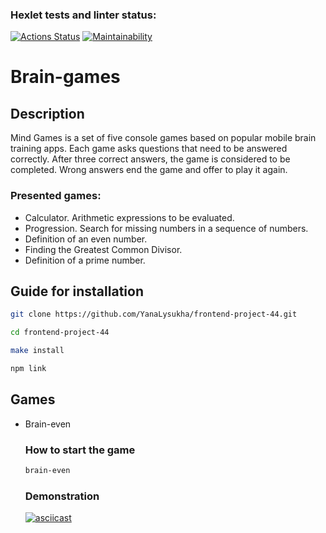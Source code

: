 ### Hexlet tests and linter status:
[![Actions Status](https://github.com/YanaLysukha/frontend-project-44/workflows/hexlet-check/badge.svg)](https://github.com/YanaLysukha/frontend-project-44/actions)
[![Maintainability](https://api.codeclimate.com/v1/badges/2070fa5f1d37f161a93e/maintainability)](https://codeclimate.com/github/YanaLysukha/frontend-project-44/maintainability)
# Brain-games
## Description
Mind Games is a set of five console games based on popular mobile brain training apps. Each game asks questions that need to be answered correctly. After three correct answers, the game is considered to be completed. Wrong answers end the game and offer to play it again.

### Presented games:
- Calculator. Arithmetic expressions to be evaluated.
- Progression. Search for missing numbers in a sequence of numbers.
- Definition of an even number.
- Finding the Greatest Common Divisor.
- Definition of a prime number.

## Guide for installation
```bash
git clone https://github.com/YanaLysukha/frontend-project-44.git
```
```bash
cd frontend-project-44
```
```bash
make install
```
```bash
npm link
```

## Games

- Brain-even
  ### How to start the game
  ```bash
  brain-even
  ```
  ### Demonstration
  [![asciicast](https://asciinema.org/a/9j8lzYYjH94bbv75FYvh0eSWD.svg)](https://asciinema.org/a/9j8lzYYjH94bbv75FYvh0eSWD)
